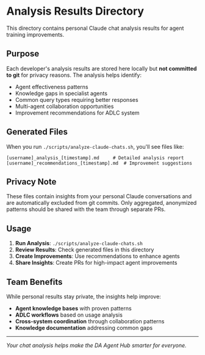 # Analysis Results Directory

This directory contains personal Claude chat analysis results for agent training improvements.

## Purpose

Each developer's analysis results are stored here locally but **not committed to git** for privacy reasons. The analysis helps identify:

- Agent effectiveness patterns
- Knowledge gaps in specialist agents
- Common query types requiring better responses
- Multi-agent collaboration opportunities
- Improvement recommendations for ADLC system

## Generated Files

When you run `./scripts/analyze-claude-chats.sh`, you'll see files like:

```
[username]_analysis_[timestamp].md     # Detailed analysis report
[username]_recommendations_[timestamp].md  # Improvement suggestions
```

## Privacy Note

These files contain insights from your personal Claude conversations and are automatically excluded from git commits. Only aggregated, anonymized patterns should be shared with the team through separate PRs.

## Usage

1. **Run Analysis**: `./scripts/analyze-claude-chats.sh`
2. **Review Results**: Check generated files in this directory
3. **Create Improvements**: Use recommendations to enhance agents
4. **Share Insights**: Create PRs for high-impact agent improvements

## Team Benefits

While personal results stay private, the insights help improve:

- **Agent knowledge bases** with proven patterns
- **ADLC workflows** based on usage analysis
- **Cross-system coordination** through collaboration patterns
- **Knowledge documentation** addressing common gaps

---

*Your chat analysis helps make the DA Agent Hub smarter for everyone.*